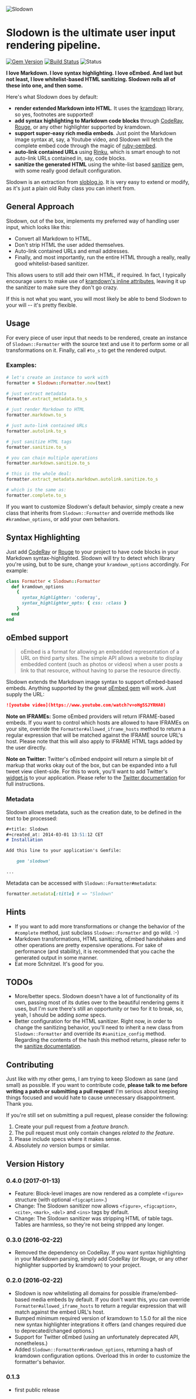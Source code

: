 ![Slodown](https://dl.dropbox.com/u/7288/hendrik.mans.de/slodown.png)

# Slodown is the ultimate user input rendering pipeline.

[![Gem Version](https://badge.fury.io/rb/slodown.svg)](https://badge.fury.io/rb/slodown) [![Build Status](https://travis-ci.org/hmans/slodown.svg?branch=master)](https://travis-ci.org/hmans/slodown) ![Status](https://img.shields.io/badge/status-active-brightgreen.svg)

**I love Markdown. I love syntax highlighting. I love oEmbed. And last but not least, I love whitelist-based HTML sanitizing. Slodown rolls all of these into one, and then some.**

Here's what Slodown does by default:

- **render extended Markdown into HTML**. It uses the [kramdown](http://kramdown.gettalong.org/) library, so yes, footnotes are supported!
- **add syntax highlighting to Markdown code blocks** through [CodeRay](http://coderay.rubychan.de/), [Rouge](http://rouge.jneen.net/), or any other highlighter supported by kramdown.
- **support super-easy rich media embeds**. Just point the Markdown image syntax at, say, a Youtube video, and Slodown will fetch the complete embed code through the magic of [ruby-oembed](https://github.com/judofyr/ruby-oembed).
- **auto-link contained URLs** using [Rinku](https://github.com/vmg/rinku), which is smart enough to not auto-link URLs contained in, say, code blocks.
- **sanitize the generated HTML** using the white-list based [sanitize](https://github.com/rgrove/sanitize) gem, with some really good default configuration.

Slodown is an extraction from [sloblog.io](http://sloblog.io). It is very easy to extend or modify, as it's just a plain old Ruby class you can inherit from.

## General Approach

Slodown, out of the box, implements my preferred way of handling user input, which looks like this:

- Convert all Markdown to HTML.
- Don't strip HTML the user added themselves.
- Auto-link contained URLs and email addresses.
- Finally, and most importantly, run the entire HTML through a really, really good whitelist-based sanitizer.

This allows users to still add their own HTML, if required. In fact, I typically encourage users to make use of [kramdown's inline attributes](http://kramdown.gettalong.org/syntax.html#inline-attribute-lists), leaving it up the sanitizer to make sure they don't go crazy.

If this is not what you want, you will most likely be able to bend Slodown to your will -- it's pretty flexible.


## Usage

For every piece of user input that needs to be rendered, create an instance of `Slodown::Formatter` with the source text and use it to perform some or all transformations on it. Finally, call `#to_s` to get the rendered output.

### Examples:

~~~ruby
# let's create an instance to work with
formatter = Slodown::Formatter.new(text)

# just extract metadata
formatter.extract_metadata.to_s

# just render Markdown to HTML
formatter.markdown.to_s

# just auto-link contained URLs
formatter.autolink.to_s

# just sanitize HTML tags
formatter.sanitize.to_s

# you can chain multiple operations
formatter.markdown.sanitize.to_s

# this is the whole deal:
formatter.extract_metadata.markdown.autolink.sanitize.to_s

# which is the same as:
formatter.complete.to_s
~~~

If you want to customize Slodown's default behavior, simply create a new class that inherits from `Slodown::Formatter` and override methods like `#kramdown_options`, or add your own behaviors.


## Syntax Highlighting

Just add [CodeRay](http://coderay.rubychan.de/) or [Rouge](http://rouge.jneen.net/) to your project to have code blocks in your Markdown syntax-highlighted. Slodown will try to detect which library you're using, but to be sure, change your `kramdown_options` accordingly. For example:

~~~ ruby
class Formatter < Slodown::Formatter
  def kramdown_options
    {
      syntax_highlighter: 'coderay',
      syntax_highlighter_opts: { css: :class }
    }
  end
end
~~~


## oEmbed support

> oEmbed is a format for allowing an embedded representation of a URL on third party sites. The simple API allows a website to display embedded content (such as photos or videos) when a user posts a link to that resource, without having to parse the resource directly.

Slodown extends the Markdown image syntax to support oEmbed-based embeds.
Anything supported by the great [oEmbed gem](https://github.com/judofyr/ruby-oembed) will work. Just supply the URL:

~~~markdown
![youtube video](https://www.youtube.com/watch?v=oHg5SJYRHA0)
~~~

**Note on IFRAMEs:** Some oEmbed providers will return IFRAME-based embeds. If you want to control
which hosts are allowed to have IFRAMEs on your site, override the `Formatter#allowed_iframe_hosts` method to return a regular expression that will be matched against the IFRAME source URL's host. Please note that this will also apply to
IFRAME HTML tags added by the user directly.

**Note on Twitter:** Twitter's oEmbed endpoint will return a simple bit of markup that works okay out of the box, but can be expanded into a full tweet view client-side. For this to work, you'll want to add Twitter's [widget.js](http://platform.twitter.com/widgets.js) to your application. Please refer to the [Twitter documentation](https://dev.twitter.com/web/javascript) for full instructions.


### Metadata

Slodown allows metadata, such as the creation date, to be defined in the text to be processed:

~~~markdown
#+title: Slodown
#+created_at: 2014-03-01 13:51:12 CET
# Installation

Add this line to your application's Gemfile:

    gem 'slodown'

...
~~~

Metadata can be accessed with `Slodown::Formatter#metadata`:

~~~ruby
formatter.metadata[:title] # => "Slodown"
~~~


## Hints

* If you want to add more transformations or change the behavior of the `#complete` method, just subclass `Slodown::Formatter` and go wild. :-)
* Markdown transformations, HTML sanitizing, oEmbed handshakes and other operations are pretty expensive operations. For sake of performance (and stability), it is recommended that you cache the generated output in some manner.
* Eat more Schnitzel. It's good for you.

## TODOs

- More/better specs. Slodown doesn't have a lot of functionality of its own, passing most of its duties over to the beautiful rendering gems it uses, but I'm sure there's still an opportunity or two for it to break, so, yeah, I should be adding _some_ specs.
- Better configuration for the HTML sanitizer. Right now, in order to change the sanitizing behavior, you'll need to inherit a new class from `Slodown::Formatter` and override its `#sanitize_config` method. Regarding the contents of the hash this method returns, please refer to the [sanitize documentation](https://github.com/rgrove/sanitize#custom-configuration).

## Contributing

Just like with my other gems, I am trying to keep Slodown as sane (and small) as possible. If you
want to contribute code, **please talk to me before writing a patch or submitting
a pull request**! I'm serious about keeping things focused and would hate to cause
unnecessary disappointment. Thank you.

If you're still set on submitting a pull request, please consider the following:

1. Create your pull request from a _feature branch_.
2. The pull request must only contain changes _related to the feature_.
3. Please include specs where it makes sense.
4. Absolutely _no_ version bumps or similar.

## Version History

### 0.4.0 (2017-01-13)

- Feature: Block-level images are now rendered as a complete `<figure>` structure (with optional `<figcaption>`.)
- Change: The Slodown sanitizer now allows `<figure>`, `<figcaption>`, `<cite>`, `<mark>`, `<del>` and `<ins>` tags by default.
- Change: The Slodown sanitizer was stripping HTML of table tags. Tables are harmless, so they're not being stripped any longer.

### 0.3.0 (2016-02-22)

- Removed the dependency on CodeRay. If you want syntax highlighting in your Markdown parsing, simply add CodeRay (or Rouge, or any other highlighter supported by kramdown) to your project.

### 0.2.0 (2016-02-22)

- Slodown is now whitelisting all domains for possible iframe/embed-based media embeds by default. If you don't want this, you can override `Formatter#allowed_iframe_hosts` to return a regular expression that will match against the embed URL's host.
- Bumped minimum required version of kramdown to 1.5.0 for all the nice new syntax highlighter integrations it offers (and changes required due to deprecated/changed options.)
- Support for Twitter oEmbed (using an unfortunately deprecated API, nonetheless.)
- Added `Slodown::Formatter#kramdown_options`, returning a hash of kramdown configuration options. Overload this in order to customize the formatter's behavior.

### 0.1.3

- first public release
